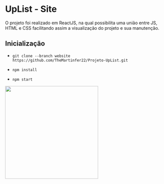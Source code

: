 # UpList - Site

O projeto foi realizado em ReactJS, na qual possibilita uma união entre JS, HTML e CSS facilitando assim a visualização do projeto e sua manutenção.

## Inicialização

- `git clone --branch website https://github.com/TheMartinfer22/Projeto-UpList.git`

- `npm install`

- `npm start`

<img align="center" height="300" src="https://i.imgur.com/GkcOilV.png"/>
